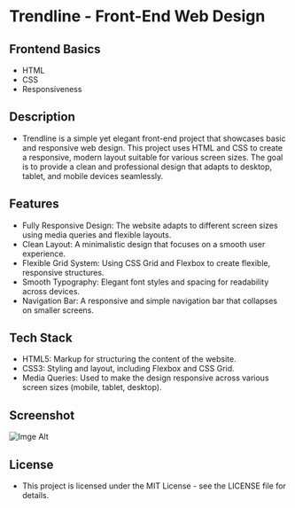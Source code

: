 # Trendline - Front-End Web Design

## Frontend Basics
- HTML
- CSS
- Responsiveness

## Description
- Trendline is a simple yet elegant front-end project that showcases basic and responsive web design. This project uses HTML and CSS to create a responsive, modern layout suitable for various screen sizes. The goal is to provide a clean and professional design that adapts to desktop, tablet, and mobile devices seamlessly.

## Features
- Fully Responsive Design: The website adapts to different screen sizes using media queries and flexible layouts.
- Clean Layout: A minimalistic design that focuses on a smooth user experience.
- Flexible Grid System: Using CSS Grid and Flexbox to create flexible, responsive structures.
- Smooth Typography: Elegant font styles and spacing for readability across devices.
- Navigation Bar: A responsive and simple navigation bar that collapses on smaller screens.

## Tech Stack
- HTML5: Markup for structuring the content of the website.
- CSS3: Styling and layout, including Flexbox and CSS Grid.
- Media Queries: Used to make the design responsive across various screen sizes (mobile, tablet, desktop).

## Screenshot
![Imge Alt](https://github.com/Deepakchamola/Trendline/blob/7ea782db07a2c4724a62be48b438e42f02622c33/Trendline.png)

## License
- This project is licensed under the MIT License - see the LICENSE file for details.

